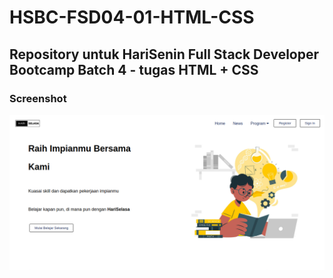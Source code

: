 # HSBC-FSD04-01-HTML-CSS

## Repository untuk HariSenin Full Stack Developer Bootcamp Batch 4 - tugas HTML + CSS

### Screenshot

![screenshot](./screenshot.png)
